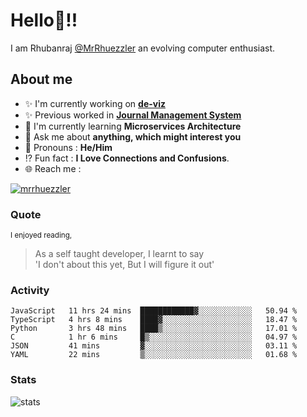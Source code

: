 
  
  
# Hello:wave:!!
I am Rhubanraj [@MrRhuezzler](https://github.com/MrRhuezzler) an evolving computer enthusiast.

## About me
- :sparkles: I'm currently working on [**de-viz**](https://github.com/MrRhuezzler/de-viz)
- :sparkles: Previous worked in [**Journal Management System**](https://manuscript.psgtech.ac.in)
- :book: I'm currently learning **Microservices Architecture**
- :speech_balloon: Ask me about **anything, which might interest you**
- :man: Pronouns : **He/Him**
- :interrobang: Fun fact : **I Love Connections and Confusions**.
- :globe_with_meridians: Reach me :  
  
[![mrrhuezzler](https://img.shields.io/badge/LinkedIn-0077B5?style=for-the-badge&logo=linkedin&logoColor=white)](https://www.linkedin.com/in/mrrhuezzler/)
<!--
### Interesting things, I found :bangbang:
-->
<!--
## Skills

## Drop a, Hi !
-->

<!-- 
Quotes
>  Always we overestimate the amount of work we can do in a day,  
>  and underestimate the amount we can do in our lifetime.
-->

### Quote
<sub>I enjoyed reading,</sub>
> As a self taught developer, I learnt to say  
> 'I don't about this yet, But I will figure it out'

### Activity
<!--START_SECTION:waka-->

```text
JavaScript   11 hrs 24 mins  ████████████▓░░░░░░░░░░░░   50.94 %
TypeScript   4 hrs 8 mins    ████▓░░░░░░░░░░░░░░░░░░░░   18.47 %
Python       3 hrs 48 mins   ████▒░░░░░░░░░░░░░░░░░░░░   17.01 %
C            1 hr 6 mins     █▒░░░░░░░░░░░░░░░░░░░░░░░   04.97 %
JSON         41 mins         ▓░░░░░░░░░░░░░░░░░░░░░░░░   03.11 %
YAML         22 mins         ▒░░░░░░░░░░░░░░░░░░░░░░░░   01.68 %
```

<!--END_SECTION:waka-->

### Stats
![stats](https://github-readme-streak-stats.herokuapp.com/?user=MrRhuezzler)
